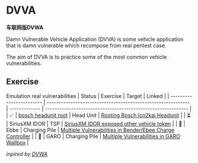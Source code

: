 # DVVA

**车联网版DVWA**

Damn Vulnerable Vehicle Application (DVVA) is some vehicle application that is damn vulnerable which recompose from real pentest case.

The aim of DVVA is to practice some of the most common vehicle vulnerabilities.

## Exercise
Emulation real vulnerabilities
| Status                   | Exercise                                                     | Target        | Linked                                                       |
| ------------------------ | ------------------------------------------------------------ | ------------- | ------------------------------------------------------------ |
| :white_check_mark:       | [bosch headunit root](https://github.com/delikely/DVVA/tree/main/Automotive/bosch%20headunit%20root) | Head Unit     | [Rooting Bosch lcn2kai Headunit](https://github.com/ea/bosch_headunit_root) |
| :hourglass_flowing_sand: | SiriusXM IDOR                                                | TSP           | [SiriusXM IDOR exposed other vehicle token](https://twitter.com/samwcyo/status/1597792108479406086) |
| :closed_lock_with_key:   | Ebbe                                                         | Charging Pile | [Multiple Vulnerabilities in Bender/Ebee Charge Controller](https://github.com/delikely/advisory/tree/main/Bender) |
| :closed_lock_with_key:   | GARO                                                         | Charging Pile | [Multiple Vulnerabilities in GARO Wallbox](https://github.com/delikely/advisory/tree/main/GARO) |

*inpired by [DVWA](https://github.com/digininja/DVWA)*
